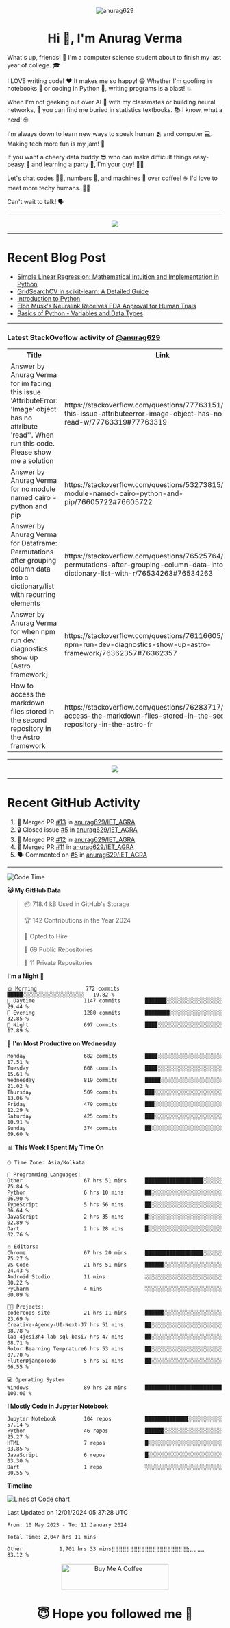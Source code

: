 

<p align="center"> <img src="https://komarev.com/ghpvc/?username=anurag629&label=Profile%20views&color=0e75b6&style=flat" alt="anurag629" /> </p>

<h1 align="center">Hi 👋, I'm Anurag Verma</h1>

What's up, friends! 👋 I'm a computer science student about to finish my last year of college. 🎓

I LOVE writing code! ❤️ It makes me so happy! 😄 Whether I'm goofing in notebooks 📓 or coding in Python 🐍, writing programs is a blast! 💥

When I'm not geeking out over AI 🤖 with my classmates or building neural networks, 🧠 you can find me buried in statistics textbooks. 📚 I know, what a nerd! 🤓

I'm always down to learn new ways to speak human 🫂 and computer 💻. Making tech more fun is my jam! 🍇

If you want a cheery data buddy 😎 who can make difficult things easy-peasy 🥝 and learning a party 🎉, I'm your guy! 🙋‍♂️

Let's chat codes 👨‍💻, numbers 🧮, and machines 🤖 over coffee! ☕ I'd love to meet more techy humans. 💁‍♂️

Can't wait to talk! 🗣️

---

<p align="center">
  <img src="https://spotify-github-profile.vercel.app/api/view.svg?uid=mwvywke3fo2gajpenodnmobfh&cover_image=true&theme=default&show_offline=false&background_color=121212&interchange=false&bar_color=53b14f&bar_color_cover=true">
</p>

---

# Recent Blog Post

<!-- BLOG-POST-LIST:START -->
- [Simple Linear Regression: Mathematical Intuition and Implementation in Python](https://codercops.tech/blog/machine-learning-algorithms/simple-linear-regression-mathematical-intuation)
- [GridSearchCV in scikit-learn: A Detailed Guide](https://codercops.tech/blog/gridsearchcv-in-scikit-learn-a-detailed-guide)
- [Introduction to Python](https://codercops.tech/blog/python-tutorial/introduction-to-python)
- [Elon Musk&#39;s Neuralink Receives FDA Approval for Human Trials](https://codercops.tech/blog/elon-musks-neuralink-receives-fda-approval-for-human-trials)
- [Basics of Python - Variables and Data Types](https://codercops.tech/blog/python-basics-of-python-variables-and-data-types)
<!-- BLOG-POST-LIST:END -->

---

### Latest StackOveflow activity of [@anurag629](https://github.com/anurag629)
<table>
  <tr><th>Title</th><th>Link</th></tr>
  <!-- STACKOVERFLOW:START --><tr><td>Answer by Anurag Verma for im facing this issue &#39;AttributeError: &#39;Image&#39; object has no attribute &#39;read&#39;&#39;. When run this code. Please show me a solution</td><td>https://stackoverflow.com/questions/77763151/im-facing-this-issue-attributeerror-image-object-has-no-attribute-read-w/77763319#77763319</td></tr><tr><td>Answer by Anurag Verma for no module named cairo - python and pip</td><td>https://stackoverflow.com/questions/53273815/no-module-named-cairo-python-and-pip/76605722#76605722</td></tr><tr><td>Answer by Anurag Verma for Dataframe: Permutations after grouping column data into a dictionary/list with recurring elements</td><td>https://stackoverflow.com/questions/76525764/dataframe-permutations-after-grouping-column-data-into-a-dictionary-list-with-r/76534263#76534263</td></tr><tr><td>Answer by Anurag Verma for when npm run dev diagnostics show up [Astro framework]</td><td>https://stackoverflow.com/questions/76116605/when-npm-run-dev-diagnostics-show-up-astro-framework/76362357#76362357</td></tr><tr><td>How to access the markdown files stored in the second repository in the Astro framework</td><td>https://stackoverflow.com/questions/76283717/how-to-access-the-markdown-files-stored-in-the-second-repository-in-the-astro-fr</td></tr><!-- STACKOVERFLOW:END -->
</table>

---

<p align="center">
  <img alig src="https://github-profile-trophy.vercel.app/?username=anurag629&theme=onedark&column=-1" />
</p>

---

# Recent GitHub Activity
<!--START_SECTION:activity-->
1. 🎉 Merged PR [#13](https://github.com/anurag629/IET_AGRA/pull/13) in [anurag629/IET_AGRA](https://github.com/anurag629/IET_AGRA)
2. 🔒 Closed issue [#5](https://github.com/anurag629/IET_AGRA/issues/5) in [anurag629/IET_AGRA](https://github.com/anurag629/IET_AGRA)
3. 🎉 Merged PR [#12](https://github.com/anurag629/IET_AGRA/pull/12) in [anurag629/IET_AGRA](https://github.com/anurag629/IET_AGRA)
4. 🎉 Merged PR [#11](https://github.com/anurag629/IET_AGRA/pull/11) in [anurag629/IET_AGRA](https://github.com/anurag629/IET_AGRA)
5. 🗣 Commented on [#5](https://github.com/anurag629/IET_AGRA/issues/5#issuecomment-1854540580) in [anurag629/IET_AGRA](https://github.com/anurag629/IET_AGRA)
<!--END_SECTION:activity-->

---

<!--START_SECTION:waka-->
![Code Time](http://img.shields.io/badge/Code%20Time-2%2C054%20hrs%204%20mins-blue)

**🐱 My GitHub Data** 

> 📦 718.4 kB Used in GitHub's Storage 
 > 
> 🏆 142 Contributions in the Year 2024
 > 
> 💼 Opted to Hire
 > 
> 📜 69 Public Repositories 
 > 
> 🔑 11 Private Repositories 
 > 
**I'm a Night 🦉** 

```text
🌞 Morning                772 commits         █████░░░░░░░░░░░░░░░░░░░░   19.82 % 
🌆 Daytime                1147 commits        ███████░░░░░░░░░░░░░░░░░░   29.44 % 
🌃 Evening                1280 commits        ████████░░░░░░░░░░░░░░░░░   32.85 % 
🌙 Night                  697 commits         ████░░░░░░░░░░░░░░░░░░░░░   17.89 % 
```
📅 **I'm Most Productive on Wednesday** 

```text
Monday                   682 commits         ████░░░░░░░░░░░░░░░░░░░░░   17.51 % 
Tuesday                  608 commits         ████░░░░░░░░░░░░░░░░░░░░░   15.61 % 
Wednesday                819 commits         █████░░░░░░░░░░░░░░░░░░░░   21.02 % 
Thursday                 509 commits         ███░░░░░░░░░░░░░░░░░░░░░░   13.06 % 
Friday                   479 commits         ███░░░░░░░░░░░░░░░░░░░░░░   12.29 % 
Saturday                 425 commits         ███░░░░░░░░░░░░░░░░░░░░░░   10.91 % 
Sunday                   374 commits         ██░░░░░░░░░░░░░░░░░░░░░░░   09.60 % 
```


📊 **This Week I Spent My Time On** 

```text
🕑︎ Time Zone: Asia/Kolkata

💬 Programming Languages: 
Other                    67 hrs 51 mins      ███████████████████░░░░░░   75.84 % 
Python                   6 hrs 10 mins       ██░░░░░░░░░░░░░░░░░░░░░░░   06.90 % 
TypeScript               5 hrs 56 mins       ██░░░░░░░░░░░░░░░░░░░░░░░   06.64 % 
JavaScript               2 hrs 35 mins       █░░░░░░░░░░░░░░░░░░░░░░░░   02.89 % 
Dart                     2 hrs 28 mins       █░░░░░░░░░░░░░░░░░░░░░░░░   02.76 % 

🔥 Editors: 
Chrome                   67 hrs 20 mins      ███████████████████░░░░░░   75.27 % 
VS Code                  21 hrs 51 mins      ██████░░░░░░░░░░░░░░░░░░░   24.43 % 
Android Studio           11 mins             ░░░░░░░░░░░░░░░░░░░░░░░░░   00.22 % 
PyCharm                  4 mins              ░░░░░░░░░░░░░░░░░░░░░░░░░   00.09 % 

🐱‍💻 Projects: 
codercops-site           21 hrs 11 mins      ██████░░░░░░░░░░░░░░░░░░░   23.69 % 
Creative-Agency-UI-Next-J7 hrs 51 mins       ██░░░░░░░░░░░░░░░░░░░░░░░   08.78 % 
lab-4jesi3h4-lab-sql-basi7 hrs 47 mins       ██░░░░░░░░░░░░░░░░░░░░░░░   08.71 % 
Rotor Bearning Temprature6 hrs 53 mins       ██░░░░░░░░░░░░░░░░░░░░░░░   07.70 % 
FluterDjangoTodo         5 hrs 51 mins       ██░░░░░░░░░░░░░░░░░░░░░░░   06.55 % 

💻 Operating System: 
Windows                  89 hrs 28 mins      █████████████████████████   100.00 % 
```

**I Mostly Code in Jupyter Notebook** 

```text
Jupyter Notebook         104 repos           ██████████████░░░░░░░░░░░   57.14 % 
Python                   46 repos            ██████░░░░░░░░░░░░░░░░░░░   25.27 % 
HTML                     7 repos             █░░░░░░░░░░░░░░░░░░░░░░░░   03.85 % 
JavaScript               6 repos             █░░░░░░░░░░░░░░░░░░░░░░░░   03.30 % 
Dart                     1 repo              ░░░░░░░░░░░░░░░░░░░░░░░░░   00.55 % 
```



**Timeline**

![Lines of Code chart](https://raw.githubusercontent.com/anurag629/anurag629/main/assets/bar_graph.png)


 Last Updated on 12/01/2024 05:37:28 UTC
<!--END_SECTION:waka-->

<!--START_SECTION:waka-simple-->

```text
From: 10 May 2023 - To: 11 January 2024

Total Time: 2,047 hrs 11 mins

Other            1,701 hrs 33 mins⣿⣿⣿⣿⣿⣿⣿⣿⣿⣿⣿⣿⣿⣿⣿⣿⣿⣿⣿⣿⣷⣀⣀⣀⣀   83.12 %
```

<!--END_SECTION:waka-simple-->

<p align="center"> 
<a href="https://www.buymeacoffee.com/anurag629" target="_blank"><img src="https://cdn.buymeacoffee.com/buttons/default-orange.png" alt="Buy Me A Coffee" height="60" width="250"></a>
</p>


<h1 align="center"> 😇 Hope you followed me 🥰  </h1>
